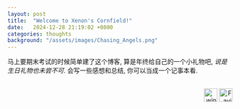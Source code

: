 ```yaml
---
layout: post
title:  "Welcome to Xenon's Cornfield!"
date:   2024-12-28 21:19:02 +0800
categories: thoughts
background: "/assets/images/Chasing_Angels.png"
---
```

马上要期末考试的时候简单建了这个博客, 算是年终给自己的一个小礼物吧, *说是生日礼物也未尝不可*. 会写一些感想和总结, 你可以当成一个记事本看.
<br><br>
<div style="text-align: right;"><img src="{{ "/assets/images/winterbadge250x250.png" | relative_url }}" alt="winter" width="30" height="30"> <img src="{{ "/assets/images/favicon.svg" | relative_url }}" alt="Favicon" width="30" height="30"></div>
